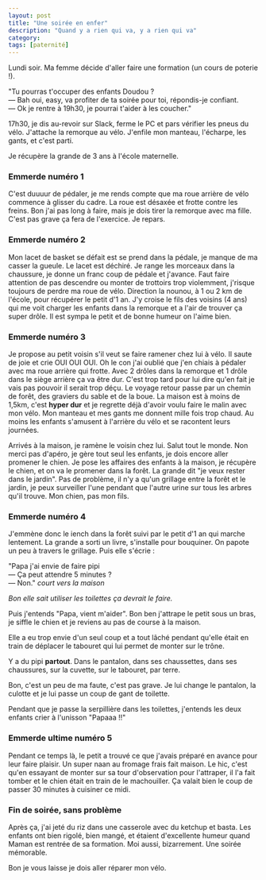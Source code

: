 ```yaml
---
layout: post
title: "Une soirée en enfer"
description: "Quand y a rien qui va, y a rien qui va"
category: 
tags: [paternité]
---
```


Lundi soir.  Ma  femme décide d'aller faire une formation (un cours de poterie !).

"Tu pourras t'occuper des enfants Doudou ?         
— Bah oui, easy, va profiter de ta soirée pour toi, répondis-je confiant.        
— Ok je rentre à 19h30, je pourrai t'aider à les coucher."                   


17h30, je dis au-revoir sur Slack, ferme le PC et pars vérifier les pneus du vélo. 
J'attache la remorque au vélo. J'enfile mon manteau, l'écharpe, les gants, et c'est parti.

Je récupère la grande de 3 ans à l'école maternelle. 

### Emmerde numéro 1

C'est duuuur de pédaler, je me rends compte que ma roue arrière de vélo commence à glisser du cadre. La roue est désaxée
et frotte contre les freins. Bon j'ai pas long à faire, mais je dois tirer la remorque avec ma fille. C'est pas grave ça 
fera de l'exercice. Je repars.

### Emmerde numéro 2

Mon lacet de basket se défait est se prend dans la pédale, je manque de ma casser la gueule. Le lacet est déchiré. Je 
range les morceaux dans la chaussure, je donne un franc coup de pédale et j'avance. Faut faire attention de pas 
descendre ou monter de trottoirs trop violemment, j'risque toujours de perdre ma roue de vélo.
Direction la nounou, à 1 ou 2 km de l'école, pour récupérer le petit d'1 an. J'y croise le fils des voisins (4 ans) qui me voit charger les enfants dans la
remorque et a l'air de trouver ça super drôle. Il est sympa le petit et de bonne humeur on l'aime bien.

### Emmerde numéro 3

Je propose au petit voisin s'il veut se faire ramener chez lui à vélo. Il saute de joie et crie OUI OUI OUI. Oh le con j'ai oublié
que j'en chiais à pédaler avec ma roue arrière qui frotte. Avec 2 drôles dans la remorque et 1 drôle dans le siège arrière
ça va être dur. C'est trop tard pour lui dire qu'en fait je vais pas pouvoir il serait trop déçu. 
Le voyage retour passe par un chemin de forêt, des graviers du sable et de la boue. 
La maison est à moins de 1,5km, c'est **hyper dur** et je regrette déjà d'avoir voulu faire le malin avec mon vélo. Mon manteau et mes gants me donnent mille fois
trop chaud. Au moins les enfants s'amusent à l'arrière du vélo et se racontent leurs journées.

Arrivés à la maison, je ramène le voisin chez lui. Salut tout le monde. Non merci pas d'apéro, je gère tout seul les enfants, je dois encore aller
promener le chien. Je pose les affaires des enfants à la maison, je récupère le chien, et on va le promener dans la forêt. 
La grande dit "je veux rester dans le jardin". Pas de problème, il n'y a qu'un grillage entre la forêt et le jardin, je 
peux surveiller l'une pendant que l'autre urine sur tous les arbres qu'il trouve. Mon chien, pas mon fils. 

### Emmerde numéro 4

J'emmène donc le iench dans la forêt suivi par le petit d'1 an qui marche lentement. La grande a sorti un livre, s'installe pour 
bouquiner. On papote un peu à travers le grillage. Puis elle s'écrie :

"Papa j'ai envie de faire pipi             
— Ça peut attendre 5 minutes ?        
— Non." _court vers la maison_           

_Bon elle sait utiliser les toilettes ça devrait le faire._

Puis j'entends "Papa, vient m'aider". Bon ben j'attrape le petit sous un bras, je siffle le chien et je reviens au pas de course à la 
maison.

Elle a eu trop envie d'un seul coup et a tout lâché pendant qu'elle était en train de
déplacer le tabouret qui lui permet de monter sur le trône.

Y a du pipi **partout**. Dans le pantalon, dans ses chaussettes, dans ses chaussures, sur la cuvette, sur le tabouret,
par terre.

Bon, c'est un peu de ma faute, c'est pas grave. Je lui change le pantalon, la culotte et je lui passe un coup de gant de toilette.

Pendant que je passe la serpillière dans les toilettes, j'entends les deux enfants crier à l'unisson "Papaaa !!"

### Emmerde ultime numéro 5

Pendant ce temps là, le petit a trouvé ce que j'avais préparé en avance pour leur faire plaisir. Un 
super naan au fromage frais fait maison. Le hic, c'est qu'en essayant de monter sur sa tour d'observation pour l'attraper, 
il l'a fait tomber et le chien était en train de le machouiller. Ça valait bien le coup de passer 30 minutes à cuisiner 
ce midi.

### Fin de soirée, sans problème

Après ça, j'ai jeté du riz dans une casserole avec du ketchup et basta. Les enfants ont bien rigolé, bien mangé, et étaient
d'excellente humeur quand Maman est rentrée de sa formation. Moi aussi, bizarrement. Une soirée mémorable. 



Bon je vous laisse je dois aller réparer mon vélo.



